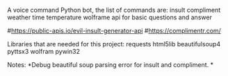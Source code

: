 A voice command Python bot, the list of commands are:
insult
compliment
weather
time
temperature
wolframe api for basic questions and answer


#https://public-apis.io/evil-insult-generator-api
#https://complimentr.com/

Libraries that are needed for this project:
  requests
  html5lib
  beautifulsoup4
  pyttsx3
  wolfram
  pywin32 


  Notes:
  *Debug beautiful soup parsing error for insult and compliment.
  *
  
